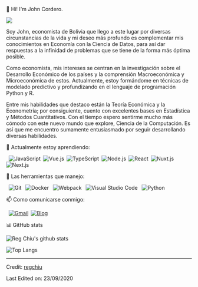 :wave: Hi! I'm John Cordero. 

![](https://komarev.com/ghpvc/?username=regchiu&color=blueviolet&style=flat-square)

Soy John, economista de Bolivia que llego a este lugar por diversas circunstancias de la vida y mi deseo más profundo es complementar mis conocimientos en Economía con la Ciencia de Datos, para así dar respuestas a la infinidad de problemas que se tiene de la forma más óptima posible.

Como economista, mis intereses se centran en la investigación sobre el Desarrollo Económico de los países y la comprensión Macroeconómica y Microeconómica de estos. Actualmente, estoy formándome en técnicas de modelado predictivo y profundizando en el lenguaje de programación Python y R.

Entre mis habilidades que destaco están la Teoría Económica y la Econometría; por consiguiente, cuento con excelentes bases en Estadística y Métodos Cuantitativos. Con el tiempo espero sentirme mucho más cómodo con este nuevo mundo que explore, Ciencia de la Computación. Es así que me encuentro sumamente entusiasmado por seguir desarrollando diversas habilidades.

🌱 Actualmente estoy aprendiendo:

&ensp;![JavaScript](https://img.shields.io/badge/-JavaScript-000000?style=flat-square&logo=JavaScript)&ensp;![Vue.js](https://img.shields.io/badge/-Vue.js-34495E?style=flat-square&logo=Vue.js)&ensp;![TypeScript](https://img.shields.io/badge/-TypeScript-007ACC?style=flat-square&logo=TypeScript)&ensp;![Node.js](https://img.shields.io/badge/-Node.js-303030?style=flat-square&logo=Node.js)&ensp;![React](https://img.shields.io/badge/-React-000000?style=flat-square&logo=React)&ensp;![Nuxt.js](https://img.shields.io/badge/-Nuxt.js-34495E?style=flat-square&logo=Nuxt.js)&ensp;![Next.js](https://img.shields.io/badge/-Next.js-000000?style=flat-square&logo=Next.js)

:rocket: Las herramientas que manejo:

&ensp;![Git](https://img.shields.io/badge/-Git-3E2C00?style=flat-square&logo=Git)
&ensp;![Docker](https://img.shields.io/badge/-Docker-384D54?style=flat-square&logo=Docker)
&ensp;![Webpack](https://img.shields.io/badge/-Webpack-1C78C0?style=flat-square&logo=Webpack)
&ensp;![Visual Studio Code](https://img.shields.io/badge/-VsCode-2C2C32?style=flat-square&logo=visual-studio-code&logoColor=0078D7)
&ensp;![Python](https://img.shields.io/badge/Python-3766AB?style=flat-square&logo=Python&logoColor=white)

📫 Como comunicarse conmigo:

&ensp;[![Gmail](https://img.shields.io/badge/-Gmail-C71610?style=flat-square&logo=Gmail&logoColor=FFFFFF)](mailto:regx1385@gmail.com)&ensp;[![Blog](https://img.shields.io/badge/-Blog-000000?style=flat-square&logoColor=FFFFFF)](https://nextjs-blog.regchiu.vercel.app/)

:bar_chart: GitHub stats

![Reg Chiu's github stats](https://github-readme-stats.vercel.app/api?username=regchiu&show_icons=true&title_color=19F9D8&icon_color=19F9D8&bg_color=002B36&text_color=FFFFFF)

![Top Langs](https://github-readme-stats.vercel.app/api/top-langs/?username=regchiu&layout=compact&title_color=19F9D8&icon_color=19F9D8&bg_color=002B36&text_color=FFFFFF)

----
Credit: [regchiu](https://github.com/regchiu)

Last Edited on: 23/09/2020
